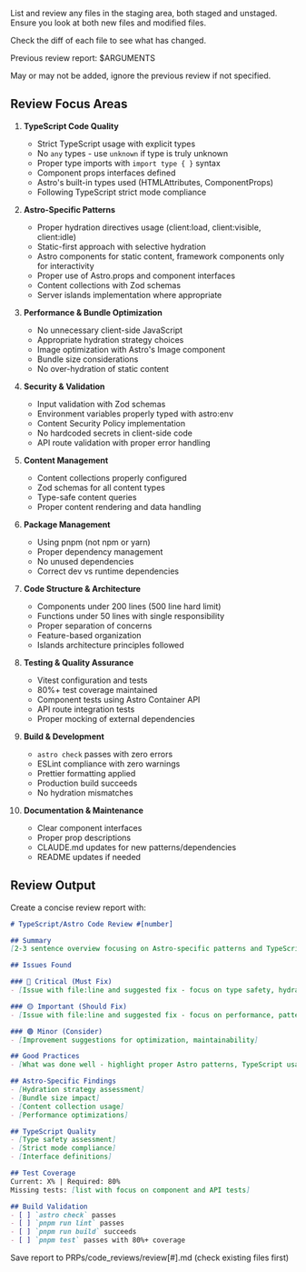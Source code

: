 List and review any files in the staging area, both staged and unstaged.
Ensure you look at both new files and modified files.

Check the diff of each file to see what has changed.

Previous review report: $ARGUMENTS

May or may not be added, ignore the previous review if not specified.

## Review Focus Areas

1. **TypeScript Code Quality**
   - Strict TypeScript usage with explicit types
   - No `any` types - use `unknown` if type is truly unknown
   - Proper type imports with `import type { }` syntax
   - Component props interfaces defined
   - Astro's built-in types used (HTMLAttributes, ComponentProps)
   - Following TypeScript strict mode compliance

2. **Astro-Specific Patterns**
   - Proper hydration directives usage (client:load, client:visible, client:idle)
   - Static-first approach with selective hydration
   - Astro components for static content, framework components only for interactivity
   - Proper use of Astro.props and component interfaces
   - Content collections with Zod schemas
   - Server islands implementation where appropriate

3. **Performance & Bundle Optimization**
   - No unnecessary client-side JavaScript
   - Appropriate hydration strategy choices
   - Image optimization with Astro's Image component
   - Bundle size considerations
   - No over-hydration of static content

4. **Security & Validation**
   - Input validation with Zod schemas
   - Environment variables properly typed with astro:env
   - Content Security Policy implementation
   - No hardcoded secrets in client-side code
   - API route validation with proper error handling

5. **Content Management**
   - Content collections properly configured
   - Zod schemas for all content types
   - Type-safe content queries
   - Proper content rendering and data handling

6. **Package Management**
   - Using pnpm (not npm or yarn)
   - Proper dependency management
   - No unused dependencies
   - Correct dev vs runtime dependencies

7. **Code Structure & Architecture**
   - Components under 200 lines (500 line hard limit)
   - Functions under 50 lines with single responsibility
   - Proper separation of concerns
   - Feature-based organization
   - Islands architecture principles followed

8. **Testing & Quality Assurance**
   - Vitest configuration and tests
   - 80%+ test coverage maintained
   - Component tests using Astro Container API
   - API route integration tests
   - Proper mocking of external dependencies

9. **Build & Development**
   - `astro check` passes with zero errors
   - ESLint compliance with zero warnings
   - Prettier formatting applied
   - Production build succeeds
   - No hydration mismatches

10. **Documentation & Maintenance**
    - Clear component interfaces
    - Proper prop descriptions
    - CLAUDE.md updates for new patterns/dependencies
    - README updates if needed

## Review Output

Create a concise review report with:

```markdown
# TypeScript/Astro Code Review #[number]

## Summary
[2-3 sentence overview focusing on Astro-specific patterns and TypeScript quality]

## Issues Found

### 🔴 Critical (Must Fix)
- [Issue with file:line and suggested fix - focus on type safety, hydration, security]

### 🟡 Important (Should Fix)
- [Issue with file:line and suggested fix - focus on performance, patterns]

### 🟢 Minor (Consider)
- [Improvement suggestions for optimization, maintainability]

## Good Practices
- [What was done well - highlight proper Astro patterns, TypeScript usage]

## Astro-Specific Findings
- [Hydration strategy assessment]
- [Bundle size impact]
- [Content collection usage]
- [Performance optimizations]

## TypeScript Quality
- [Type safety assessment]
- [Strict mode compliance]
- [Interface definitions]

## Test Coverage
Current: X% | Required: 80%
Missing tests: [list with focus on component and API tests]

## Build Validation
- [ ] `astro check` passes
- [ ] `pnpm run lint` passes
- [ ] `pnpm run build` succeeds
- [ ] `pnpm test` passes with 80%+ coverage
```

Save report to PRPs/code_reviews/review[#].md (check existing files first)
